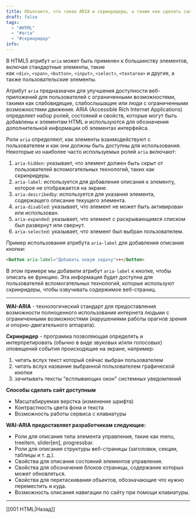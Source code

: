 ```yaml
---
title: Объясните, что такое ARIA и скринридеры, а также как сделать сайт доступным?
draft: false
tags:
  - "#HTML"
  - "#aria"
  - "#скринридер"
info:
---
```

В HTML5 атрибут `aria` может быть применен к большинству элементов, включая стандартные элементы, такие как `<div>`, `<span>`, `<button>`, `<input>`, `<select>`, `<textarea>` и другие, а также пользовательские элементы.

Атрибут `aria` предназначен для улучшения доступности веб-приложений для пользователей с ограниченными возможностями, такими как слабовидящие, слабослышащие или люди с ограниченными возможностями движения. ARIA (Accessible Rich Internet Applications) определяет набор ролей, состояний и свойств, которые могут быть добавлены к элементам HTML и используются для обозначения дополнительной информации об элементах интерфейса.

Роли `aria` определяют, как элементы взаимодействуют с пользователем и как они должны быть доступны для использования. Некоторые из наиболее часто используемых ролей `aria` включают:

1. `aria-hidden`: указывает, что элемент должен быть скрыт от пользователей вспомогательных технологий, таких как скринридеры.
2. `aria-label`: используется для добавления описания к элементу, которое не отображается на экране.
3. `aria-describedby`: используется для указания элемента, содержащего описание текущего элемента.
4. `aria-disabled`: указывает, что элемент не может быть активирован или использован.
5. `aria-expanded`: указывает, что элемент с раскрывающимся списком был развернут или свернут.
6. `aria-selected`: указывает, что элемент был выбран пользователем.

Пример использования атрибута `aria-label` для добавления описания кнопки:

```html
<button aria-label="Добавить новую задачу">+</button>
```

В этом примере мы добавили атрибут `aria-label` к кнопке, чтобы описать ее функцию. Эта информация будет доступна для пользователей вспомогательных технологий, которые используют скринридеры, чтобы озвучивать содержимое веб-страниц.

---

**WAI-ARIA** - технологический стандарт для предоставления возможности полноценного использования интернета людьми с ограниченными возможностями (нарушениями работы орагнов зрения и опорно-двигательного аппарата).

**Скринридер** - программа позволяющая определять и интерпретировать (обычно в виде звуковых и/или голосовых) оповещений события происходящие на экране, например:

1. читать вслух текст который сейчас выбран пользователем
2. читать вслух название выбранной пользователем графической кнопки
3. зачитывать тексты "всплывающих окон" системных уведомлений

**Способы сделать сайт доступным**

- Масштабируемая верстка (изменение шрифта)
- Контрастность цвета фона и текста
- Возможность работы сервиса с клавиатуры

**WAI-ARIA предоставляет разработчикам следующее:**

- Роли для описания типа элемента управления, такие как menu, treeitem, slider[en], progressbar.
- Роли для описания структуры веб-страницы (заголовки, секции, таблицы и т. д.).
- Свойства для описания состояний элементов управления.
- Свойства для обозначения блоков страницы, содержание которых может обновляться.
- Свойства для перетаскивания объектов, обозначающие что нужно переместить и куда.
- Возможность описания навигации по сайту при помощи клавиатуры.

---

[[001 HTML|Назад]]